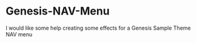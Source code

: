 # Genesis-NAV-Menu
I would like some help creating some effects for a Genesis Sample Theme NAV menu
